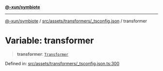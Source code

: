 [**@-xun/symbiote**](../../../../../README.md)

***

[@-xun/symbiote](../../../../../README.md) / [src/assets/transformers/\_tsconfig.json](../README.md) / transformer

# Variable: transformer

> **transformer**: [`Transformer`](../../../type-aliases/Transformer.md)

Defined in: [src/assets/transformers/\_tsconfig.json.ts:300](https://github.com/Xunnamius/symbiote/blob/39b78f935df3d66a96654bd78c86b3952384b660/src/assets/transformers/_tsconfig.json.ts#L300)
